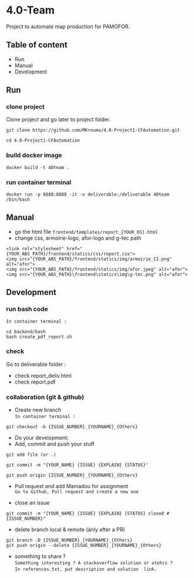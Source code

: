 # 4.0-Team
Project to automate map production for PAMOFOR.

## Table of content
* Run
* Manual
* Development


## Run
### clone project
Clone project and go later to project folder.
```
git clone https://github.com/MKrouma/4.0-Project1-CFAutomation.git
```
```
cd 4.0-Project1-CFAutomation
```

### build docker image
```
docker build -t 40team .
```

### run container terminal
```
docker run -p 8888:8888 -it -v deliverable:/deliverable 40team /bin/bash
```

## Manual
* go the html file `frontend/templates/report_{YOUR_OS}.html`
* change css, armoirie-logo, afor-logo and g-tec path
```
<link rel="stylesheet" href="{YOUR_ABS_PATH}/frontend/statics/css/report.css">
<img src="{YOUR_ABS_PATH}/frontend/statics/img/armoirie_CI.png" alt="afor">
<img src="{YOUR_ABS_PATH}/frontend/statics/img/afor.jpeg" alt="afor">
<img src="{YOUR_ABS_PATH}\frontend\statics\img\g-tec.png" alt="afor">
```


## Development
### run bash code
`In container terminal :`
```
cd backend/bash
bash create_pdf_report.sh
```

### check
Go to deliverable folder : 
* check report_deliv.html
* check report.pdf


### collaboration (git & github)
* Create new branch \
`In container terminal :`
```
git checkout -b {ISSUE_NUMBER}_{YOURNAME}_{Others}
```
* Do your development;
* Add, commit and push your stuff
```
git add file (or .)
```
```
git commit -m "{YOUR_NAME} {ISSUE} {EXPLAIN} {STATUS}"
```
```
git push origin {ISSUE_NUMBER}_{YOURNAME}_{Others}
```

* Pull request and add Mamadou for assignment \
`Go to Github, Pull request and create a new one`

* close an issue
```
git commit -m "{YOUR_NAME} {ISSUE} {EXPLAIN} {STATUS} closed #{ISSUE_NUMBER}"
```

* delete branch local & remote (ànly after a PR)
```
git branch -D {ISSUE_NUMBER}_{YOURNAME}_{Others}
git push origin --delete {ISSUE_NUMBER}_{YOURNAME}_{Others}
```

* something to share ?\
`Something interesting ? A stackoverflow solution or otehrs ?`\
`In references.txt, put description and solution  link.`